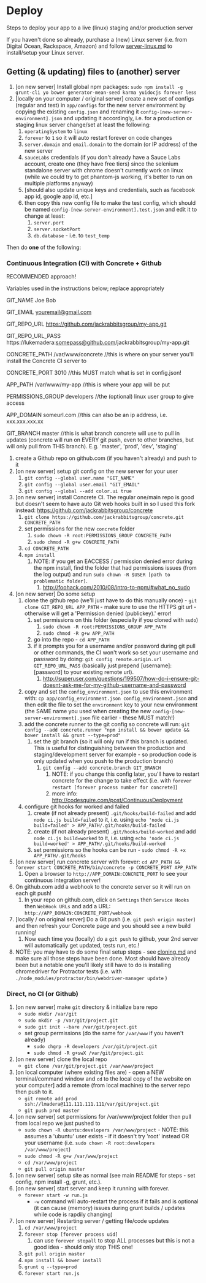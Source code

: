 # Deploy
Steps to deploy your app to a live (linux) staging and/or production server

If you haven't done so already, purchase a (new) Linux server (i.e. from Digital Ocean, Rackspace, Amazon) and follow [server-linux.md](server-linux.md) to install/setup your Linux server.

## Getting (& updating) files to (another) server

1. [on new server] Install global npm packages: `sudo npm install -g grunt-cli yo bower generator-mean-seed karma yuidocjs forever less`
2. [locally on your computer / original server] create a new set of configs (regular and test) in `app/configs` for the new server environment by copying the existing `config.json` and renaming it `config-[new-server-environment].json` and updating it accordingly, i.e. for a production or staging linux server change/set at least the following:
	1. `operatingSystem` to `linux`
	2. `forever` to `1` so it will auto restart forever on code changes
	3. `server.domain` and `email.domain` to the domain (or IP address) of the new server
	4. `sauceLabs` credentials (if you don't already have a Sauce Labs account, create one (they have free tiers) since the selenium standalone server with chrome doesn't currently work on linux (while we could try to get phantom-js working, it's better to run on multiple platforms anyway)
	5. [should also update unique keys and credentials, such as facebook app id, google app id, etc.]
	6. then copy this new config file to make the test config, which should be named `config-[new-server-environment].test.json` and edit it to change at least:
		1. `server.port`
		2. `server.socketPort`
		3. `db.database` - i.e. to `test_temp`

Then do **one** of the following:

### Continuous Integration (CI) with Concrete + Github
RECOMMENDED approach!

Variables used in the instructions below; replace appropriately

GIT_NAME Joe Bob

GIT_EMAIL youremail@gmail.com

GIT_REPO_URL https://github.com/jackrabbitsgroup/my-app.git

GIT_REPO_URL_PASS https://lukemadera:somepass@github.com/jackrabbitsgroup/my-app.git

CONCRETE_PATH /var/www/concrete		//this is where on your server you'll install the Concrete CI server to

CONCRETE_PORT 3010					//this MUST match what is set in config.json!

APP_PATH /var/www/my-app			//this is where your app will be put

PERMISSIONS_GROUP developers		//the (optional) linux user group to give access

APP_DOMAIN someurl.com				//this can also be an ip address, i.e. xxx.xxx.xxx.xx

GIT_BRANCH master					//this is what branch concrete will use to pull in updates (concrete will run on EVERY git push, even to other branches, but will only pull from THIS branch). E.g. 'master', 'prod', 'dev', 'staging'

1. create a Github repo on github.com (if you haven't already) and push to it
2. [on new server] setup git config on the new server for your user
	1. `git config --global user.name "GIT_NAME"`
	2. `git config --global user.email "GIT_EMAIL"`
	3. `git config --global --add color.ui true`
3. [on new server] install Concrete CI. The regular one/main repo is good but doesn't seem to have auto Git web hooks built in so I used this fork instead: https://github.com/jackrabbitsgroup/concrete
	1. `git clone https://github.com/jackrabbitsgroup/concrete.git CONCRETE_PATH`
	2. set permissions for the new `concrete` folder
		1. `sudo chown -R root:PERMISSIONS_GROUP CONCRETE_PATH`
		2. `sudo chmod -R g+w CONCRETE_PATH`
	3. `cd CONCRETE_PATH`
	4. `npm install`
		1. NOTE: if you get an EACCESS / permission denied error during the npm install, find the folder that had permissions issues (from the log output) and run `sudo chown -R $USER [path to problematic folder]`.
			1. http://foohack.com/2010/08/intro-to-npm/#what_no_sudo
4. [on new server] Do some setup
	1. clone the github repo (we'll just have to do this manually once) - `git clone GIT_REPO_URL APP_PATH` - make sure to use the HTTPS git url - otherwise will get a 'Permission denied (publickey).' error!
		1. set permissions on this folder (especially if you cloned with `sudo`)
			1. `sudo chown -R root:PERMISSIONS_GROUP APP_PATH`
			2. `sudo chmod -R g+w APP_PATH`
		2. go into the repo - `cd APP_PATH`
		3. if it prompts you for a username and/or password during git pull or other commands, the CI won't work so set your username and password by doing: `git config remote.origin.url GIT_REPO_URL_PASS` (basically just prepend [username]:[password] to your existing remote url).
			1. http://superuser.com/questions/199507/how-do-i-ensure-git-doesnt-ask-me-for-my-github-username-and-password
	2. copy and set the `config_environment.json` to use this environment with: `cp app/config_environment.json config_environment.json` and then edit the file to set the `environment` key to your new environment (the SAME name you used when creating the new `config-[new-server-environment].json` file earlier - these MUST match!)
	3. add the concrete runner to the git config so concrete will run: `git config --add concrete.runner "npm install && bower update && bower install && grunt --type=prod"`
		1. set the git branch (so it will only run if this branch is updated. This is useful for distinguishing between the production and staging/development server for example - so production code is only updated when you push to the production branch)
			1. `git config --add concrete.branch GIT_BRANCH`
				1. NOTE: if you change this config later, you'll have to restart concrete for the change to take effect (i.e. with `forever restart [forever process number for concrete]`)
				2. more info: http://codesquire.com/post/ContinuousDeployment
	4. configure git hooks for worked and failed
		1. create (if not already present) `.git/hooks/build-failed` and add `node ci.js build=failed` to it, i.e. using `echo 'node ci.js build=failed' > APP_PATH/.git/hooks/build-failed`
		2. create (if not already present) `.git/hooks/build-worked` and add `node ci.js build=worked` to it, i.e. using `echo 'node ci.js build=worked' > APP_PATH/.git/hooks/build-worked`
		3. set permissions so the hooks can be run - `sudo chmod -R +x APP_PATH/.git/hooks`
5. [on new server] run concrete server with forever: `cd APP_PATH && forever start CONCRETE_PATH/bin/concrete -p CONCRETE_PORT APP_PATH`
	1. Open a browser to `http://APP_DOMAIN:CONCRETE_PORT` to see your continuous integration server!
6. On github.com add a webhook to the concrete server so it will run on each git push!
	1. In your repo on github.com, click on `Settings` then `Service Hooks` then `WebHook URLs` and add a URL: `http://APP_DOMAIN:CONCRETE_PORT/webhook`
7. [locally / on original server] Do a Git push (i.e. `git push origin master`) and then refresh your Concrete page and you should see a new build running!
	1. Now each time you (locally) do a `git push` to github, your 2nd server will automatically get updated, tests run, etc.!
8. NOTE: you may have to do some final setup steps - see [cloning.md](cloning.md) and make sure all those steps have been done. Most should have already been but a notable one you'll likely still have to do is installing chromedriver for Protractor tests (i.e. with `./node_modules/protractor/bin/webdriver-manager update` )


### Direct, no CI (or Github)
1. [on new server] make `git` directory & initialize bare repo
	- `sudo mkdir /var/git`
	- `sudo mkdir -p /var/git/project.git`
	- `sudo git init --bare /var/git/project.git`
	- set group permissions (do the same for `/var/www` if you haven't already)
		- `sudo chgrp -R developers /var/git/project.git`
		- `sudo chmod -R g+swX /var/git/project.git`
2. [on new server] clone the local repo
	- `git clone /var/git/project.git /var/www/project`
3. [on local computer (where existing files are) - open a NEW terminal/command window and `cd` to the local copy of the website on your computer] add a remote (from local machine) to the server repo then push to it.
	- `git remote add prod ssh://lmadera@111.111.111.111/var/git/project.git`
	- `git push prod master`
4. [on new server] set permissions for /var/www/project folder then pull from local repo we just pushed to
	- `sudo chown -R ubuntu:developers /var/www/project` - NOTE: this assumes a 'ubuntu' user exists - if it doesn't try 'root' instead OR your username (i.e. `sudo chown -R root:developers /var/www/project`)
	- `sudo chmod -R g+w /var/www/project`
	- `cd /var/www/project`
	- `git pull origin master`
5. [on new server] setup site as normal (see main README for steps - set config, npm install -g, grunt, etc.).
6. [on new server] start server and keep it running with forever.
	- `forever start -w run.js`
		- `-w` command will auto-restart the process if it fails and is optional (it can cause (memory) issues during grunt builds / updates while code is rapdily changing)
7. [on new server] Restarting server / getting file/code updates
	1. `cd /var/www/project`
	2. `forever stop [forever process uid]`
		1. can use `forever stopall` to stop ALL processes but this is not a good idea - should only stop THIS one!
	3. `git pull origin master`
	4. `npm install && bower install`
	5. `grunt q --type=prod`
	6. `forever start run.js`
